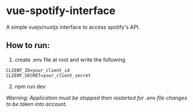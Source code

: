 # vue-spotify-interface

A simple vuejs/nuxtjs interface to access spotify's API.

## How to run:

1. create .env file at root and write the following

```
CLIENT_ID=your_client_id
CLIENT_SECRET=your_client_secret
```

2. npm run dev

*Warning: Application must be stopped then restarted for .env file changes to be taken into account.*